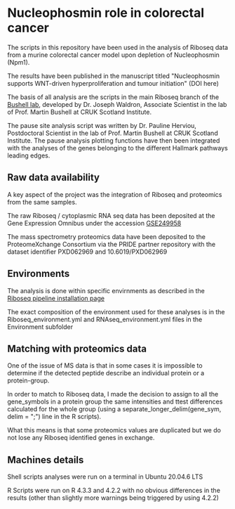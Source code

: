 # Nucleophosmin role in colorectal cancer
The scripts in this repository have been used in the analysis of Riboseq data from a murine colorectal cancer model upon depletion of Nucleophosmin (Npm1).

The results have been published in the manuscript titled "Nucleophosmin supports WNT-driven hyperproliferation and tumour initiation" (DOI here)

The basis of all analysis are the scripts in the main Riboseq branch of the [Bushell lab](https://github.com/Bushell-lab/Ribo-seq), developed by Dr. Joseph Waldron, Associate Scientist in the lab of Prof. Martin Bushell at CRUK Scotland Institute.

The pause site analysis script was written by Dr. Pauline Herviou, Postdoctoral Scientist in the lab of Prof. Martin Bushell at CRUK Scotland Institute.
The pause analysis plotting functions have then been integrated with the analyses of the genes belonging to the different Hallmark pathways leading edges.

## Raw data availability
A key aspect of the project was the integration of Riboseq and proteomics from the same samples.

The raw Riboseq / cytoplasmic RNA seq data has been deposited at the Gene Expression Omnibus under the accession [GSE249958](https://www.ncbi.nlm.nih.gov/geo/query/acc.cgi?acc=GSE249958)

The mass spectrometry proteomics data have been deposited to the ProteomeXchange Consortium via the PRIDE partner repository with the dataset identifier PXD062969 and 10.6019/PXD062969

## Environments

The analysis is done within specific envirnments as described in the [Riboseq pipeline installation page](https://github.com/Bushell-lab/Ribo-seq/tree/main/Installation)

The exact composition of the environment used for these analyses is in the Riboseq_environment.yml and RNAseq_environment.yml files in the Environment subfolder

## Matching with proteomics data

One of the issue of MS data is that in some cases it is impossible to determine if the detected peptide describe an individual protein or a protein-group.

In order to match to Riboseq data, I made the decision to assign to all the gene_symbols in a protein group the same intensities and ttest differences calculated for the whole group (using a separate_longer_delim(gene_sym, delim = ";") line in the R scripts).

What this means is that some proteomics values are duplicated but we do not lose any Riboseq identified genes in exchange.

## Machines details

Shell scripts analyses were run on a terminal in Ubuntu 20.04.6 LTS

R Scripts were run on R 4.3.3 and 4.2.2 with no obvious differences in the results (other than slightly more warnings being triggered by using 4.2.2)
